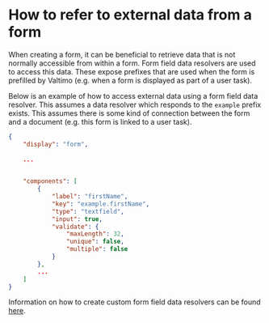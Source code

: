 # How to refer to external data from a form

When creating a form, it can be beneficial to retrieve data that is not normally
accessible from within a form. Form field data resolvers are used to access this
data. These expose prefixes that are used when the form is prefilled by Valtimo (e.g. when
a form is displayed as part of a user task).

Below is an example of how to access external data using a form field data resolver. This assumes
a data resolver which responds to the `example` prefix exists. This assumes there is some kind of
connection between the form and a document (e.g. this form is linked to a user task).

```json
{
    "display": "form",
    
    ...

    
    "components": [
        {
            "label": "firstName",
            "key": "example.firstName",
            "type": "textfield",
            "input": true,
            "validate": {
                "maxLength": 32,
                "unique": false,
                "multiple": false
            }
        },
        ...
    ]
}
```

Information on how to create custom form field data resolvers can be found
[here](/extending-valtimo/form-link/custom-form-field-data-resolver.md).
